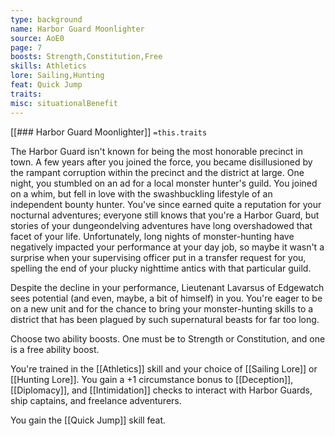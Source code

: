```yaml
---
type: background
name: Harbor Guard Moonlighter 
source: AoE0
page: 7
boosts: Strength,Constitution,Free
skills: Athletics
lore: Sailing,Hunting
feat: Quick Jump
traits: 
misc: situationalBenefit
---
```


[[### Harbor Guard Moonlighter]]
`=this.traits`


The Harbor Guard isn't known for being the most honorable precinct in town. A few years after you joined the force, you became disillusioned by the rampant corruption within the precinct and the district at large. One night, you stumbled on an ad for a local monster hunter's guild. You joined on a whim, but fell in love with the swashbuckling lifestyle of an independent bounty hunter. You've since earned quite a reputation for your nocturnal adventures; everyone still knows that you're a Harbor Guard, but stories of your dungeondelving adventures have long overshadowed that facet of your life. Unfortunately, long nights of monster-hunting have negatively impacted your performance at your day job, so maybe it wasn't a surprise when your supervising officer put in a transfer request for you, spelling the end of your plucky nighttime antics with that particular guild.

Despite the decline in your performance, Lieutenant Lavarsus of Edgewatch sees potential (and even, maybe, a bit of himself) in you. You're eager to be on a new unit and for the chance to bring your monster-hunting skills to a district that has been plagued by such supernatural beasts for far too long.

Choose two ability boosts. One must be to Strength or Constitution, and one is a free ability boost.

You're trained in the [[Athletics]] skill and your choice of [[Sailing Lore]] or [[Hunting Lore]]. You gain a +1 circumstance bonus to [[Deception]], [[Diplomacy]], and [[Intimidation]] checks to interact with Harbor Guards, ship captains, and freelance adventurers.

You gain the [[Quick Jump]] skill feat.

